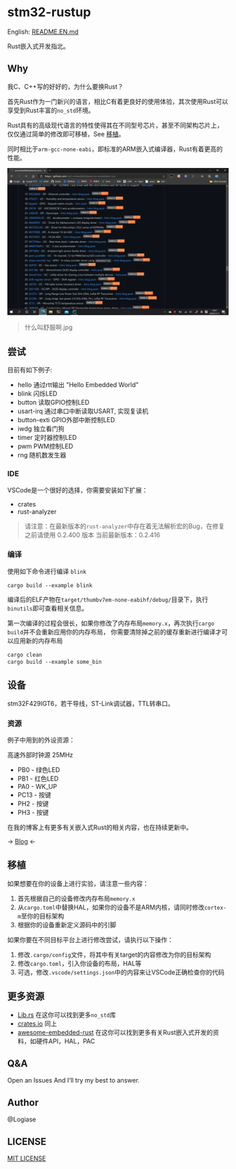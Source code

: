 # stm32-rustup

English: [README.EN.md](README.EN.md)

Rust嵌入式开发指北。

## Why

我C、C++写的好好的，为什么要换Rust？

首先Rust作为一门新兴的语言，相比C有着更良好的使用体验，其次使用Rust可以享受到Rust丰富的`no_std`环境。

Rust具有的高级现代语言的特性使得其在不同型号芯片，甚至不同架构芯片上，仅仅通过简单的修改即可移植，See [移植](#移植)。

同时相比于`arm-gcc-none-eabi`，即标准的ARM嵌入式编译器，Rust有着更高的性能。

![crates](/imgs/crates.png)

> 什么叫舒服啊.jpg

## 尝试

目前有如下例子:

- hello 通过rtt输出 "Hello Embedded World"
- blink 闪烁LED
- button 读取GPIO控制LED
- usart-irq 通过串口中断读取USART, 实现复读机
- button-exti GPIO外部中断控制LED
- iwdg 独立看门狗
- timer 定时器控制LED
- pwm PWM控制LED
- rng 随机数发生器

### IDE

VSCode是一个很好的选择，你需要安装如下扩展：

- crates
- rust-analyzer

> 请注意：在最新版本的`rust-analyzer`中存在着无法解析宏的Bug，在修复之前请使用 0.2.400 版本
> 当前最新版本：0.2.416

### 编译

使用如下命令进行编译 `blink`

```shell
cargo build --example blink
```

编译后的ELF产物在`target/thumbv7em-none-eabihf/debug/`目录下，执行`binutils`即可查看相关信息。

第一次编译的过程会很长，如果你修改了内存布局`memory.x`，再次执行`cargo build`并不会重新应用你的内存布局，
你需要清除掉之前的缓存重新进行编译才可以应用新的内存布局

```shell
cargo clean
cargo build --example some_bin
```

## 设备

stm32F429IGT6，若干导线，ST-Link调试器，TTL转串口。

### 资源

例子中用到的外设资源：

高速外部时钟源 25MHz

- PB0 - 绿色LED
- PB1 - 红色LED
- PA0 - WK_UP
- PC13 - 按键
- PH2 - 按键
- PH3 - 按键

在我的博客上有更多有关嵌入式Rust的相关内容，也在持续更新中。

-> [Blog](https://blog.logiase.site) <-

## 移植

如果想要在你的设备上进行实验，请注意一些内容：

1. 首先根据自己的设备修改内存布局`memory.x`
2. 从`cargo.toml`中替换HAL，如果你的设备不是ARM内核，请同时修改`cortex-m`至你的目标架构
3. 根据你的设备重新定义源码中的引脚

如果你要在不同目标平台上进行修改尝试，请执行以下操作：

1. 修改`.cargo/config`文件，将其中有关target的内容修改为你的目标架构
2. 修改`cargo.toml`，引入你设备的布局，HAL等
3. 可选，修改`.vscode/settings.json`中的内容来让VSCode正确检查你的代码

## 更多资源

- [Lib.rs](https://lib.rs)
  在这你可以找到更多`no_std`库
- [crates.io](https://crates.io)
  同上
- [awesome-embedded-rust](https://github.com/rust-embedded/awesome-embedded-rust)
  在这你可以找到更多有关Rust嵌入式开发的资料，如硬件API，HAL，PAC

## Q&A

Open an Issues And I‘ll try my best to answer.

## Author

@Logiase

## LICENSE

[MIT LICENSE](./LICENSE)
